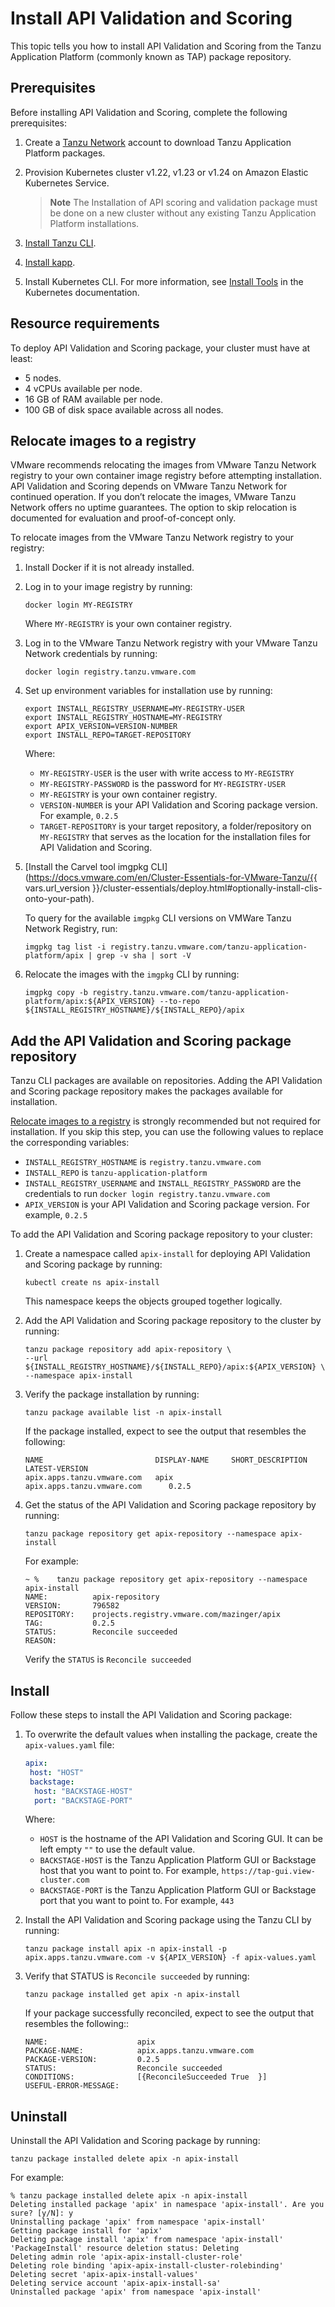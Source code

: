 # Install API Validation and Scoring

This topic tells you how to install API Validation and Scoring from the Tanzu Application Platform (commonly known as TAP) package repository.

## <a id='prerequisites'></a>Prerequisites

Before installing API Validation and Scoring, complete the following prerequisites:

1. Create a [Tanzu Network](https://network.tanzu.vmware.com/) account to download Tanzu Application Platform packages.
1. Provision Kubernetes cluster v1.22, v1.23 or v1.24 on Amazon Elastic Kubernetes Service.

    > **Note** The Installation of API scoring and validation package must be done on a new cluster without any existing Tanzu Application Platform installations.

1. [Install Tanzu CLI](../install-tanzu-cli.hbs.md#cli-and-plugin).
1. [Install kapp](https://carvel.dev/kapp/docs/v0.54.0/install/).
1. Install Kubernetes CLI. For more information, see [Install Tools](https://kubernetes.io/docs/tasks/tools) in the Kubernetes documentation.

## <a id='resource-requirements'></a>Resource requirements

To deploy API Validation and Scoring package, your cluster must have at least:

- 5 nodes.
- 4 vCPUs available per node.
- 16 GB of RAM available per node.
- 100 GB of disk space available across all nodes.

## <a id='relocate-images'></a>Relocate images to a registry

VMware recommends relocating the images from VMware Tanzu Network registry to your own container image registry before attempting installation.
API Validation and Scoring depends on VMware Tanzu Network for continued operation.
If you don’t relocate the images, VMware Tanzu Network offers no uptime guarantees.
The option to skip relocation is documented for evaluation and proof-of-concept only.

To relocate images from the VMware Tanzu Network registry to your registry:

1. Install Docker if it is not already installed.

1. Log in to your image registry by running:

    ```console
    docker login MY-REGISTRY
    ```

   Where `MY-REGISTRY` is your own container registry.

1. Log in to the VMware Tanzu Network registry with your VMware Tanzu Network credentials by running:

    ```console
    docker login registry.tanzu.vmware.com
    ```

1. Set up environment variables for installation use by running:

    ```console
    export INSTALL_REGISTRY_USERNAME=MY-REGISTRY-USER
    export INSTALL_REGISTRY_HOSTNAME=MY-REGISTRY
    export APIX_VERSION=VERSION-NUMBER
    export INSTALL_REPO=TARGET-REPOSITORY
    ```

    Where:

    * `MY-REGISTRY-USER` is the user with write access to `MY-REGISTRY`
    * `MY-REGISTRY-PASSWORD` is the password for `MY-REGISTRY-USER`
    * `MY-REGISTRY` is your own container registry.
    * `VERSION-NUMBER` is your API Validation and Scoring package version. For example, `0.2.5`
    * `TARGET-REPOSITORY` is your target repository, a folder/repository on `MY-REGISTRY` that serves as the location for the installation files for API Validation and Scoring.

1. [Install the Carvel tool imgpkg CLI](https://docs.vmware.com/en/Cluster-Essentials-for-VMware-Tanzu/{{ vars.url_version }}/cluster-essentials/deploy.html#optionally-install-clis-onto-your-path).

    To query for the available `imgpkg` CLI versions on VMWare Tanzu Network Registry, run:

    ```console
    imgpkg tag list -i registry.tanzu.vmware.com/tanzu-application-platform/apix | grep -v sha | sort -V
    ```

1. Relocate the images with the `imgpkg` CLI by running:

    ```console
    imgpkg copy -b registry.tanzu.vmware.com/tanzu-application-platform/apix:${APIX_VERSION} --to-repo ${INSTALL_REGISTRY_HOSTNAME}/${INSTALL_REPO}/apix
    ```

## <a id='add-package-repo'></a>Add the API Validation and Scoring package repository

Tanzu CLI packages are available on repositories. Adding the API Validation and Scoring package repository makes the packages available for installation.

[Relocate images to a registry](#relocate-images-to-a-registry) is strongly recommended but not required for installation. If you skip this step, you can use the following values to replace the corresponding variables:

* `INSTALL_REGISTRY_HOSTNAME` is `registry.tanzu.vmware.com`
* `INSTALL_REPO` is `tanzu-application-platform`
* `INSTALL_REGISTRY_USERNAME` and `INSTALL_REGISTRY_PASSWORD` are the credentials to run `docker login registry.tanzu.vmware.com`
* `APIX_VERSION` is your API Validation and Scoring package version. For example, `0.2.5`

To add the API Validation and Scoring package repository to your cluster:

1. Create a namespace called `apix-install` for deploying API Validation and Scoring package by running:

    ```console
    kubectl create ns apix-install
    ```

    This namespace keeps the objects grouped together logically.

1. Add the API Validation and Scoring package repository to the cluster by running:

    ```console
    tanzu package repository add apix-repository \
    --url ${INSTALL_REGISTRY_HOSTNAME}/${INSTALL_REPO}/apix:${APIX_VERSION} \
    --namespace apix-install
    ```

1. Verify the package installation by running:

    ```console
    tanzu package available list -n apix-install
    ```

    If the package installed, expect to see the output that resembles the following:

    ```console
    NAME                         DISPLAY-NAME     SHORT_DESCRIPTION               LATEST-VERSION
    apix.apps.tanzu.vmware.com   apix             apix.apps.tanzu.vmware.com      0.2.5
    ```

1. Get the status of the API Validation and Scoring package repository by running:

    ```console
    tanzu package repository get apix-repository --namespace apix-install
    ```

    For example:

    ```console
    ~ %    tanzu package repository get apix-repository --namespace apix-install
    NAME:          apix-repository
    VERSION:       796582
    REPOSITORY:    projects.registry.vmware.com/mazinger/apix
    TAG:           0.2.5
    STATUS:        Reconcile succeeded
    REASON:
    ```

    Verify the `STATUS` is `Reconcile succeeded`

## <a id='install'></a>Install

Follow these steps to install the API Validation and Scoring package:

1. To overwrite the default values when installing the package, create the `apix-values.yaml` file:

    ```yaml
    apix:
     host: "HOST"
     backstage:
      host: "BACKSTAGE-HOST"
      port: "BACKSTAGE-PORT"
    ```

    Where:

    - `HOST` is the hostname of the API Validation and Scoring GUI. It can be left empty `""` to use the default value.
    - `BACKSTAGE-HOST` is the Tanzu Application Platform GUI or Backstage host that you want to point to. For example, `https://tap-gui.view-cluster.com`
    - `BACKSTAGE-PORT` is the Tanzu Application Platform GUI or Backstage port that you want to point to. For example, `443`

1. Install the API Validation and Scoring package using the Tanzu CLI by running:

    ```console
    tanzu package install apix -n apix-install -p apix.apps.tanzu.vmware.com -v ${APIX_VERSION} -f apix-values.yaml
    ```

1. Verify that STATUS is `Reconcile succeeded` by running:

    ```console
    tanzu package installed get apix -n apix-install
    ```

    If your package successfully reconciled, expect to see the output that resembles the following::

    ```console
    NAME:                    apix
    PACKAGE-NAME:            apix.apps.tanzu.vmware.com
    PACKAGE-VERSION:         0.2.5
    STATUS:                  Reconcile succeeded
    CONDITIONS:              [{ReconcileSucceeded True  }]
    USEFUL-ERROR-MESSAGE:
    ```

## <a id='uninstall'></a>Uninstall

Uninstall the API Validation and Scoring package by running:

```console
tanzu package installed delete apix -n apix-install
```

For example:

```console
% tanzu package installed delete apix -n apix-install
Deleting installed package 'apix' in namespace 'apix-install'. Are you sure? [y/N]: y
Uninstalling package 'apix' from namespace 'apix-install'
Getting package install for 'apix'
Deleting package install 'apix' from namespace 'apix-install'
'PackageInstall' resource deletion status: Deleting
Deleting admin role 'apix-apix-install-cluster-role'
Deleting role binding 'apix-apix-install-cluster-rolebinding'
Deleting secret 'apix-apix-install-values'
Deleting service account 'apix-apix-install-sa'
Uninstalled package 'apix' from namespace 'apix-install'
```
